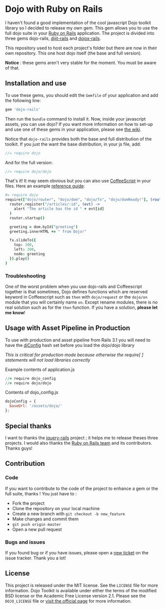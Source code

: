 # Dojo with Ruby on Rails

I haven't found a good implementation of the cool javascript Dojo toolkit library so I decided to release my own gem. This gem allows you to use the full dojo suite in your [Ruby on Rails](http://github.com/rails/rails) application. The project is divided into three gems dojo-rails, [dijit-rails](https://github.com/robin850/dijit-rails) and [dojox-rails](https://github.com/robin850/dojox-rails). 

This repository used to host each project's folder but there are now in their own repository. This one host dojo itself (the base and full version).

**Notice** : these gems aren't very stable for the moment. You must be aware of that. 

## Installation and use

To use these gems, you should edit the `Gemfile` of your application and add the following line:

``` ruby
gem 'dojo-rails'
```

Then run the `bundle` command to install it. Now, inside your javascript assets, you can use dojo? If you want more information on how to set-up and use one of these gems in your application, please see [the wiki](https://github.com/robin850/dojo-rails/wiki).

Notice that `dojo-rails` provides both the base and full distribution of the toolkit. If you just the want the base distribution, in your js file, add:

```javascript
//= require dojo
```

And for the full version:

```javascript
//= require dojo/dojo
```

That's it! It may seem obvious but you can also use [CoffeeScript](http://coffeescript.org) in your files. Here an example [reference guide](http://dojotoolkit.org/reference-guide/1.8/):

```coffeescript
#= require dojo
require(["dojo/router", "dojo/dom", "dojo/fx", "dojo/domReady!"], (router, dom, fx) ->
  router.register("/articles/:id", (evt) ->
    alert "The article has the id " + evt[id]
  )
  router.startup()

  greeting = dom.byId("greeting")
  greeting.innerHTML += " from Dojo!"

  fx.slideTo({
    top: 100,
    left: 200,
    node: greeting
  }).play()
)
```

### Troubleshooting

One of the worst problem when you use dojo-rails and Coffeescript together is that sometimes, Dojo defines functions which are reserved keyword in Coffeescript such as `then` with `dojo/request` or the `dojo/on` module that you will certainly name `on`. Except rename modules, there is no real solution such as for the `then` function. If you have a solution, **please let me know**!

## Usage with Asset Pipeline in Production

To use with production and asset pipeline from Rails 3.1 you will need to have the [djConfig](http://dojotoolkit.org/documentation/tutorials/1.8/dojo_config/) hash set before you load the dojo/dojo library

*This is critical for production mode because otherwise the require[ ] statements will not load libraries correctly*

Example contents of application.js
```coffeescript
//= require dojo_config
//= require dojo/dojo
```
Contents of dojo_config.js
```javascript
dojoConfig = {
  baseUrl: '/assets/dojo/'
};
```

## Special thanks

I want to thanks the [jquery-rails](http://github.com/rails/jquery-rails) project ; it helps me to release theses three projects. I would also thanks the [Ruby on Rails team](http://github.com/rails/) and its contributors. Thanks guys!

## Contribution

### Code

If you want to contribute to the code of the project to enhance a gem or the full suite, thanks ! You just have to :

* Fork the project
* Clone the repository on your local machine
* Create a new branch with `git checkout -b new_feature`
* Make changes and commit them
* `git push origin master`
* Open a new pull request

### Bugs and issues

If you found bug or if you have issues, please open a [new ticket](https://github.com/robin850/dojo-rails/issues/new) on the issue tracker. Thank you a lot!

## License

This project is released under the MIT license. See the `LICENSE` file for more information. Dojo Toolkit is available under either the terms of the modified BSD license or the Academic Free License version 2.1. Please see the `DOJO_LICENSE` file or [visit the official page](http://dojotoolkit.org/license) for more information.